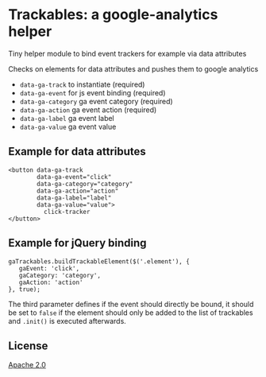 # Trackables: a google-analytics helper

Tiny helper module to bind event trackers for example via data attributes

Checks on elements for data attributes and pushes them to google analytics  
- `data-ga-track`     to instantiate (required)
- `data-ga-event`     for js event binding (required)
- `data-ga-category`  ga event category (required)
- `data-ga-action`    ga event action (required)
- `data-ga-label`     ga event label
- `data-ga-value`     ga event value

## Example for data attributes

```
<button data-ga-track
        data-ga-event="click"
        data-ga-category="category"
        data-ga-action="action"
        data-ga-label="label"
        data-ga-value="value">
          click-tracker
</button>
```

## Example for jQuery binding

```
gaTrackables.buildTrackableElement($('.element'), {
   gaEvent: 'click',
   gaCategory: 'category',
   gaAction: 'action'
}, true);
```

The third parameter defines if the event should directly be bound, it should be set to `false` if the element should only be added to the list of trackables and `.init()` is executed afterwards.

## License

[Apache 2.0](http://www.apache.org/licenses/LICENSE-2.0)
